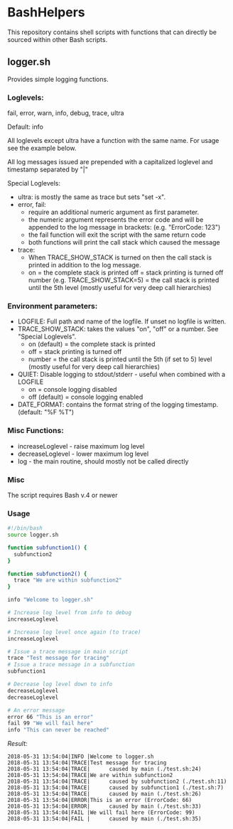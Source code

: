 # BashHelpers

This repository contains shell scripts with functions that can directly be sourced within other Bash scripts.

## logger.sh
Provides simple logging functions.

### Loglevels:
fail, error, warn, info, debug, trace, ultra

Default: info

All loglevels except ultra have a function with the same name. For usage see the example below.

All log messages issued are prepended with a capitalized loglevel and timestamp separated by "|"

Special Loglevels: 
* ultra: is mostly the same as trace but sets "set -x".
* error, fail:
  * require an additional numeric argument as first parameter.
  * the numeric argument represents the error code and will be appended to the log message in brackets: (e.g. "ErrorCode: 123")
  * the fail function will exit the script with the same return code
  * both functions will print the call stack which caused the message
* trace:
  * When TRACE_SHOW_STACK is turned on then the call stack is printed in addition to the log message.
  * on = the complete stack is printed
    off = stack printing is turned off
    number (e.g. TRACE_SHOW_STACK=5) = the call stack is printed until the 5th level (mostly useful for very deep call hierarchies)

### Environment parameters:
* LOGFILE: Full path and name of the logfile. If unset no logfile is written.
* TRACE_SHOW_STACK: takes the values "on", "off" or a number. See "Special Loglevels".
  * on (default) = the complete stack is printed
  * off = stack printing is turned off
  * number = the call stack is printed until the 5th (if set to 5) level (mostly useful for very deep call hierarchies)
* QUIET: Disable logging to stdout/stderr - useful when combined with a LOGFILE
  * on = console logging disabled
  * off (default) = console logging enabled
* DATE_FORMAT: contains the format string of the logging timestamp. (default: "%F %T")

### Misc Functions:
* increaseLoglevel - raise maximum log level
* decreaseLoglevel - lower maximum log level
* log              - the main routine, should mostly not be called directly

### Misc
The script requires Bash v.4 or newer

### Usage
```bash
#!/bin/bash
source logger.sh

function subfunction1() {
  subfunction2
}

function subfunction2() {
  trace "We are within subfunction2"
}

info "Welcome to logger.sh"

# Increase log level from info to debug
increaseLoglevel

# Increase log level once again (to trace)
increaseLoglevel

# Issue a trace message in main script
trace "Test message for tracing"
# Issue a trace message in a subfunction
subfunction1

# Decrease log level down to info
decreaseLoglevel
decreaseLoglevel

# An error message
error 66 "This is an error"
fail 99 "We will fail here"
info "This can never be reached"
```

*Result:*
```shell
2018-05-31 13:54:04|INFO |Welcome to logger.sh
2018-05-31 13:54:04|TRACE|Test message for tracing
2018-05-31 13:54:04|TRACE|      caused by main (./test.sh:24)
2018-05-31 13:54:04|TRACE|We are within subfunction2
2018-05-31 13:54:04|TRACE|      caused by subfunction2 (./test.sh:11)
2018-05-31 13:54:04|TRACE|      caused by subfunction1 (./test.sh:7)
2018-05-31 13:54:04|TRACE|      caused by main (./test.sh:26)
2018-05-31 13:54:04|ERROR|This is an error (ErrorCode: 66)
2018-05-31 13:54:04|ERROR|      caused by main (./test.sh:33)
2018-05-31 13:54:04|FAIL |We will fail here (ErrorCode: 99)
2018-05-31 13:54:04|FAIL |      caused by main (./test.sh:35)
```

